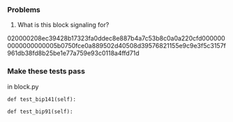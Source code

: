 ### Problems

1. What is this block signaling for?

020000208ec39428b17323fa0ddec8e887b4a7c53b8c0a0a220cfd0000000000000000005b0750fce0a889502d40508d39576821155e9c9e3f5c3157f961db38fd8b25be1e77a759e93c0118a4ffd71d

### Make these tests pass

in block.py

    def test_bip141(self):
    
    def test_bip91(self):